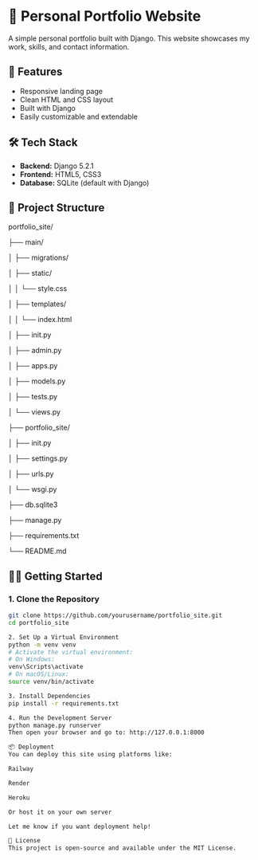 # 💼 Personal Portfolio Website

A simple personal portfolio built with Django. This website showcases my work, skills, and contact information.

## 🚀 Features

- Responsive landing page
- Clean HTML and CSS layout
- Built with Django
- Easily customizable and extendable

## 🛠️ Tech Stack

- **Backend:** Django 5.2.1
- **Frontend:** HTML5, CSS3
- **Database:** SQLite (default with Django)

## 📂 Project Structure

portfolio_site/

├── main/

│ ├── migrations/

│ ├── static/

│ │ └── style.css

│ ├── templates/

│ │ └── index.html

│ ├── init.py

│ ├── admin.py


│ ├── apps.py

│ ├── models.py

│ ├── tests.py

│ └── views.py

├── portfolio_site/

│ ├── init.py

│ ├── settings.py

│ ├── urls.py

│ └── wsgi.py

├── db.sqlite3

├── manage.py

├── requirements.txt

└── README.md


## 🧑‍💻 Getting Started

### 1. Clone the Repository

```bash
git clone https://github.com/yourusername/portfolio_site.git
cd portfolio_site

2. Set Up a Virtual Environment
python -m venv venv
# Activate the virtual environment:
# On Windows:
venv\Scripts\activate
# On macOS/Linux:
source venv/bin/activate

3. Install Dependencies
pip install -r requirements.txt

4. Run the Development Server
python manage.py runserver
Then open your browser and go to: http://127.0.0.1:8000

📦 Deployment
You can deploy this site using platforms like:

Railway

Render

Heroku

Or host it on your own server

Let me know if you want deployment help!

📄 License
This project is open-source and available under the MIT License.
